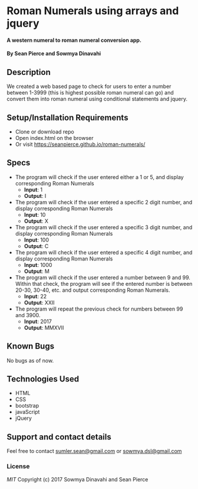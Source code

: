 # Roman Numerals using arrays and jquery
#### A western numeral to roman numeral conversion app.
#### By Sean Pierce and Sowmya Dinavahi
## Description
We created a web based page to check for users to enter a number between 1-3999 (this is highest possible roman numeral can go) and convert them into roman numeral using conditional statements and jquery.

## Setup/Installation Requirements
* Clone or download repo
* Open index.html on the browser
* Or visit https://seanpierce.github.io/roman-numerals/

## Specs
* The program will check if the user entered either a 1 or 5, and display corresponding Roman Numerals
   * **Input**: 1
   * **Output**: I
* The program will check if the user entered a specific 2 digit number, and display corresponding Roman Numerals
   * **Input**: 10
   * **Output**: X
* The program will check if the user entered a specific 3 digit number, and display corresponding Roman Numerals
   * **Input**: 100
   * **Output**: C
* The program will check if the user entered a specific 4 digit number, and display corresponding Roman Numerals
   * **Input**: 1000
   * **Output**: M
* The program will check if the user entered a number between 9 and 99. Within that check, the program will see if the entered number is between 20-30, 30-40, etc. and output corresponding Roman Numerals.
   * **Input**: 22
   * **Output**: XXII
* The program will repeat the previous check for numbers between 99 and 3900.
   * **Input**: 2017
   * **Output**: MMXVII
## Known Bugs
No bugs as of now.
## Technologies Used
* HTML
* CSS
* bootstrap
* javaScript
* jQuery
## Support and contact details
Feel free to contact sumler.sean@gmail.com or sowmya.dsl@gmail.com
### License
_MIT_
Copyright (c) 2017 Sowmya Dinavahi and Sean Pierce
